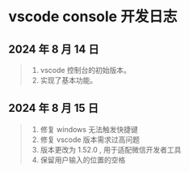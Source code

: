 # vscode console 开发日志

## 2024 年 8 月 14 日

> 1. vscode 控制台的初始版本。
> 2. 实现了基本功能。

## 2024 年 8 月 15 日

> 1. 修复 windows 无法触发快捷键
> 2. 修复 vscode 版本需求过高问题
> 3. 版本更改为 1.52.0 , 用于适配微信开发者工具
> 4. 保留用户输入的位置的空格
